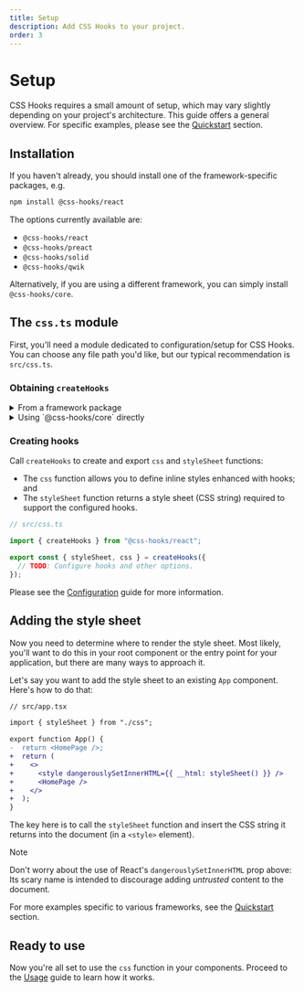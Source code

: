 ```yaml
---
title: Setup
description: Add CSS Hooks to your project.
order: 3
---
```


# Setup

CSS Hooks requires a small amount of setup, which may vary slightly depending on
your project's architecture. This guide offers a general overview. For specific
examples, please see the [Quickstart](../quickstart/index.md) section.

## Installation

If you haven't already, you should install one of the framework-specific
packages, e.g.

```bash
npm install @css-hooks/react
```

The options currently available are:

- `@css-hooks/react`
- `@css-hooks/preact`
- `@css-hooks/solid`
- `@css-hooks/qwik`

Alternatively, if you are using a different framework, you can simply install
`@css-hooks/core`.

## The `css.ts` module

First, you'll need a module dedicated to configuration/setup for CSS Hooks. You
can choose any file path you'd like, but our typical recommendation is
`src/css.ts`.

### Obtaining `createHooks`

<details>
<summary>From a framework package</summary>

If you are using one of the framework packages listed above, then you can simply
import the `createHooks` function.

```typescript
// src/css.ts

import { createHooks } from "@css-hooks/react";
```

</details>

<details>
<summary>Using `@css-hooks/core` directly</summary>

If you are using `@css-hooks/core` rather than a framework-specific flavor of
CSS Hooks, then you will first need to create a `createHooks` function tailored
to your use case.

In this case, call the `buildHooksSystem` function to produce `createHooks`:

```typescript
// src/css.ts

import { buildHooksSystem } from "@css-hooks/core";

const createHooks = buildHooksSystem();
```

The default `createHooks` function has the following characteristics:

1. It types style objects as `Record<string, unknown>`, meaning that it doesn't
   offer much type safety for CSS properties.
2. It doesn't transform CSS values when converting them to strings; e.g. it
   won't automatically append `px` to a length defined as a `number` like some
   app frameworks do.

If you would like to override the default type for CSS properties, you can pass
a generic argument accordingly. For example, here's how you can integrate
[csstype](https://www.npmjs.com/package/csstype):

```typescript
// src/css.ts

import { buildHooksSystem } from "@css-hooks/core";
import type * as CSS from "csstype";

const createHooks = buildHooksSystem<CSS.Properties>();
```

If you would like to use custom logic for converting values to strings, you can
pass this as a callback function:

```typescript
// src/css.ts

import { buildHooksSystem } from "@css-hooks/core";
import type * as CSS from "csstype";
import { isUnitlessNumber } from "unitless";

const createHooks = buildHooksSystem<CSS.Properties<string | number>>(
  (propertyName, value) => {
    switch (typeof value) {
      case "string":
        return value;
      case "number":
        return isUnitlessNumber(propertyName) ? `${value}` : `${value}px`;
      default:
        return null; // return null when the value can't be stringified
    }
  },
);
```

Once you have created your `createHooks` function, proceed to the next section.

</details>

### Creating hooks

Call `createHooks` to create and export `css` and `styleSheet` functions:

- The `css` function allows you to define inline styles enhanced with hooks; and
- The `styleSheet` function returns a style sheet (CSS string) required to
  support the configured hooks.

```typescript
// src/css.ts

import { createHooks } from "@css-hooks/react";

export const { styleSheet, css } = createHooks({
  // TODO: Configure hooks and other options.
});
```

Please see the [Configuration](../configuration/index.md) guide for more
information.

## Adding the style sheet

Now you need to determine where to render the style sheet. Most likely, you'll
want to do this in your root component or the entry point for your application,
but there are many ways to approach it.

Let's say you want to add the style sheet to an existing `App` component. Here's
how to do that:

```diff
// src/app.tsx

import { styleSheet } from "./css";

export function App() {
-  return <HomePage />;
+  return (
+    <>
+      <style dangerouslySetInnerHTML={{ __html: styleSheet() }} />
+      <HomePage />
+    </>
+  );
}
```

The key here is to call the `styleSheet` function and insert the CSS string it
returns into the document (in a `<style>` element).

<!-- prettier-ignore-start -->
> [!NOTE]
> Don't worry about the use of React's `dangerouslySetInnerHTML` prop above: Its
> scary name is intended to discourage adding _untrusted_ content to the document.
<!-- prettier-ignore-end -->

For more examples specific to various frameworks, see the
[Quickstart](../quickstart/index.md) section.

## Ready to use

Now you're all set to use the `css` function in your components. Proceed to the
[Usage](../usage/index.md) guide to learn how it works.
